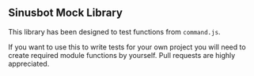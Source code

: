 ## Sinusbot Mock Library

This library has been designed to test functions from `command.js`.

If you want to use this to write tests for your own project you will need to create required module functions by yourself. Pull requests are highly appreciated.